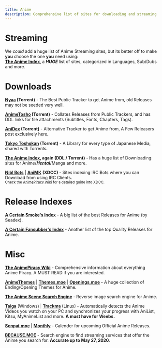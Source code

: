 ```yaml
---
title: Anime
description: Comprehensive list of sites for downloading and streaming anime.
---
```


# Streaming
We *could* add a huge list of Anime Streaming sites, but its better off to make **you** choose the one **you** need using:  
[**The Anime Index**](https://piracy.moe), a **_HUGE_** list of sites, categorized in Languages, Sub/Dubs and more.

# Downloads

**[Nyaa](https://nyaa.si/) (Torrent)** - The Best Public Tracker to get Anime from, old Releases may not be seeded very well.

**[AnimeTosho](https://animetosho.org) (Torrent)** - Collates Releases from Public Trackers, and has DDL links for file attachments (Subtitles, Fonts, Chapters, Tags).

**[AniDex](https://anidex.info/) (Torrent)** - Alternative Tracker to get Anime from, A Few Releasers post exclusively here.

**[Tokyo Toshokan](https://www.tokyotosho.info/?cat=1) (Torrent)** - A Library for every type of Japanese Media, shared with Torrents.

**[The Anime Index](https://piracy.moe/), again (DDL / Torrent)** - Has a huge list of Downloading sites for Anime/**_Hentai_**/Manga and more.  

[**Nibl Bots**](https://nibl.co.uk/bots) | [**AniMK**](https://animk.info/xdcc/) **(XDCC)** - Sites indexing IRC Bots where you can Download from using IRC Clients.   
<sub>Check the [AnimePiracy Wiki](https://wiki.piracy.moe/en/tutorials/irc) for a detailed guide into XDCC.</sub>

# Release Indexes

[**A Certain Smoke's Index**](https://releases.moe) - A big list of the best Releases for Anime (by Seadex).

[**A Certain Fansubber's Index**](https://docs.google.com/spreadsheets/d/1PJYwhjzLNPXV2X1np-S4rdZE4fb7pxp-QbHY1O0jH6Q/htmlview) - Another list of the top Quality Releases for Anime.

# Misc

[**The AnimePiracy Wiki**](https://wiki.piracy.moe/) - Comprehensive information about everything Anime Piracy. A MUST READ if you are interested.

[**AnimeThemes**](https://staging.animethemes.moe/wiki) | [**Themes.moe**](https://themes.moe) | [**Openings.moe**](https://openings.moe/) - A huge collection of Ending/Opening Themes for Anime.

[**The Anime Scene Search Engine**](https://trace.moe/) - Reverse image search engine for Anime.

[**Taiga**](https://github.com/erengy/taiga) (Windows) | [**Trackma**](https://github.com/z411/trackma/) (Linux) - Automatically detects the Anime Videos you watch on your PC and synchronizes your progress with AniList, Kitsu, MyAnimeList and more. **A must have for Weebs.**

[**Senpai.moe**](https://www.senpai.moe/) | [**Monthly**](https://www.monthly.moe/) - Calender for upcoming Official Anime Releases.

[**BECAUSE.MOE**](https://because.moe/) - Search engine to find streaming services that offer the Anime you search for. **Accurate up to May 27, 2020**.
